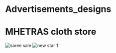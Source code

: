 # Advertisements_designs

# MHETRAS cloth store

![saree sale](https://github.com/NikitaKhuspe1729/Advertisements_designs/assets/125488086/1268229f-16b4-4a66-ade3-6c1513ec8612)
![new star 1](https://github.com/NikitaKhuspe1729/Advertisements_designs/assets/125488086/bf3347b3-446f-425c-83e1-852dff4cada4)
